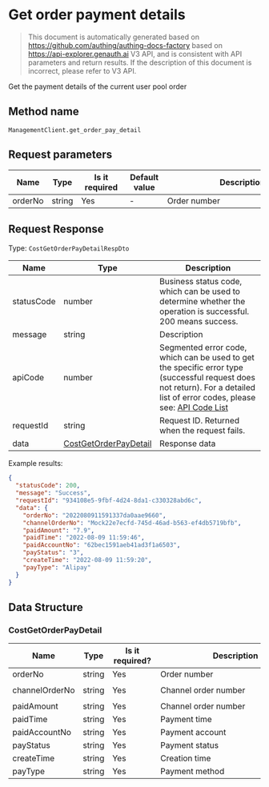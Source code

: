 # Get order payment details

<!--
Warning ⚠️:
Do not modify this document directly,
https://github.com/Authing/authing-docs-factory
Use this project to generate
-->

<LastUpdated />

> This document is automatically generated based on https://github.com/authing/authing-docs-factory based on https://api-explorer.genauth.ai V3 API, and is consistent with API parameters and return results. If the description of this document is incorrect, please refer to V3 API.

Get the payment details of the current user pool order

## Method name

`ManagementClient.get_order_pay_detail`

## Request parameters

| Name    | Type   | <div style="width:80px">Is it required</div> | <div style="width:60px">Default value</div> | <div style="width:300px">Description</div> | <div style="width:200px">Sample value</div> |
| ------- | ------ | -------------------------------------------- | ------------------------------------------- | ------------------------------------------ | ------------------------------------------- |
| orderNo | string | Yes                                          | -                                           | Order number                               | `2022080410062060e26f7fd6b9`                |

## Request Response

Type: `CostGetOrderPayDetailRespDto`

| Name       | Type                                                       | Description                                                                                                                                                                                                                                                                                                                                         |
| ---------- | ---------------------------------------------------------- | --------------------------------------------------------------------------------------------------------------------------------------------------------------------------------------------------------------------------------------------------------------------------------------------------------------------------------------------------- |
| statusCode | number                                                     | Business status code, which can be used to determine whether the operation is successful. 200 means success.                                                                                                                                                                                                                                        |
| message    | string                                                     | Description                                                                                                                                                                                                                                                                                                                                         |
| apiCode    | number                                                     | Segmented error code, which can be used to get the specific error type (successful request does not return). For a detailed list of error codes, please see: [API Code List](https://api-explorer.genauth.ai/?tag=group/%E5%BC%80%E5%8F%91%E5%87%86%E5%A4%87#tag/%E5%BC%80%E5%8F%91%E5%87%86%E5%A4%87/%E9%94%99%E8%AF%AF%E5%A4%84%E7%90%86/apiCode) |
| requestId  | string                                                     | Request ID. Returned when the request fails.                                                                                                                                                                                                                                                                                                        |
| data       | <a href="#CostGetOrderPayDetail">CostGetOrderPayDetail</a> | Response data                                                                                                                                                                                                                                                                                                                                       |

Example results:

```json
{
  "statusCode": 200,
  "message": "Success",
  "requestId": "934108e5-9fbf-4d24-8da1-c330328abd6c",
  "data": {
    "orderNo": "2022080911591337da0aae9660",
    "channelOrderNo": "Mock22e7ecfd-745d-46ad-b563-ef4db5719bfb",
    "paidAmount": "7.9",
    "paidTime": "2022-08-09 11:59:46",
    "paidAccountNo": "62bec1591aeb41ad3f1a6503",
    "payStatus": "3",
    "createTime": "2022-08-09 11:59:20",
    "payType": "Alipay"
  }
}
```

## Data Structure

### <a id="CostGetOrderPayDetail"></a> CostGetOrderPayDetail

| Name           | Type   | <div style="width:80px">Is it required?</div> | <div style="width:300px">Description</div> | <div style="width:200px">Sample value</div> |
| -------------- | ------ | --------------------------------------------- | ------------------------------------------ | ------------------------------------------- |
| orderNo        | string | Yes                                           | Order number                               | `2022080911591337da0aae9660`                |
| channelOrderNo | string | Yes                                           | Channel order number                       | `Mock22e7ecfd-745d-46ad-b563-ef4db5719bfb`  |
| paidAmount     | string | Yes                                           | Channel order number                       | `7.9`                                       |
| paidTime       | string | Yes                                           | Payment time                               | `2022-08-09 11:59:46`                       |
| paidAccountNo  | string | Yes                                           | Payment account                            | `62bec1591aeb41ad3f1a6503`                  |
| payStatus      | string | Yes                                           | Payment status                             | `3`                                         |
| createTime     | string | Yes                                           | Creation time                              | `2022-08-09 11:59:20`                       |
| payType        | string | Yes                                           | Payment method                             | `Alipay`                                    |
